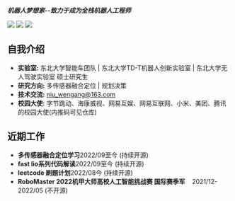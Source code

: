 ***机器人梦想家--致力于成为全栈机器人工程师***

[![](https://img.shields.io/badge/Bilibili-robotics%E6%B8%AF-brightgreen)](https://space.bilibili.com/356146260)
[![](https://img.shields.io/badge/CSDN%E5%8D%9A%E5%AE%A2-robotics%E6%B8%AF-brightgreen)](https://blog.csdn.net/weixin_37684239?type=blog)
![](https://visitor-badge.laobi.icu/badge?page_id=niuwengang.visitor-badge)

## 自我介绍
+ **实验室:** 东北大学智能车团队 | 东北大学TD-T机器人创新实验室 | 东北大学无人驾驶实验室 硕士研究生
+ **研究方向:** 多传感器融合定位 | 规划决策
+ **技术交流:** niu_wengang@163.com
+ **校园大使:** 字节跳动、海康威视、网易互娱、网易互联网、小米、美团、腾讯的校园大使(内推码可见仓库)

## 近期工作
+ **多传感器融合定位学习**2022/09至今 (持续开源)
+ **fast lio系列代码解读**2022/09至今 (持续开源)
+ **leetcode 刷题计划**2022/08今 (持续开源)
+ **RoboMaster 2022机甲大师高校人工智能挑战赛 国际赛季军**&nbsp;&nbsp;&nbsp;&nbsp;2021/12-2022/05 (不开源)


